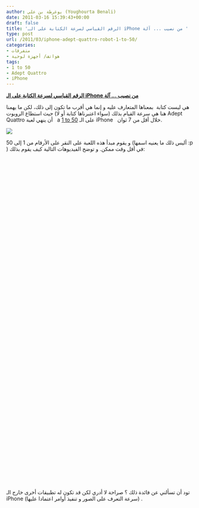 ```yaml
---
author: يوغرطة بن علي (Youghourta Benali)
date: 2011-03-16 15:39:43+00:00
draft: false
title: 'الرقم القياسي لسرعة الكتابة على الـ iPhone من نصيب ... آلة '
type: post
url: /2011/03/iphone-adept-quattro-robot-1-to-50/
categories:
- متفرقات
- هواتف/ أجهزة لوحية
tags:
- 1 to 50
- Adept Quattro
- iPhone
---
```


**[الرقم القياسي لسرعة الكتابة على الـ iPhone من نصيب ... آلة](https://www.it-scoop.com/2011/03/iphone-adept-quattro-robot-1-to-50)**


هي ليست كتابة  بمعناها المتعارف عليه و إنما هي أقرب ما تكون إلى ذلك، لكن ما يهمنا هنا هي سرعة القيام بذلك (سواء اعتبرناها كتابة أو لا) حيث استطاع الروبوت Adept Quattro أن ينهي لعبة   a [1 to 50](http://itunes.apple.com/app/1to50/id390866379?mt=8) على الـ iPhone   خلال أقل من 7 ثوان.

[![](https://www.it-scoop.com/wp-content/uploads/2011/03/iPhone-1to50.jpg)
](https://www.it-scoop.com/2011/03/iphone-adept-quattro-robot-1-to-50)

و يقوم مبدأ هذه اللعبة على النقر على الأرقام من 1 إلى 50 (أليس ذلك ما يعنيه اسمها :p ) في أقل وقت ممكن. و توضح الفيديوهات التالية كيف يقوم بذلك:




<object width="560" height="349"><embed src="http://www.youtube.com/v/kGSLwy9ptgk?fs=1&hl=fr_FR&rel=0" allowscriptaccess="always" height="349" width="560" allowfullscreen="true" type="application/x-shockwave-flash"></embed></object>


<!-- more -->




<object width="640" height="510"><embed src="http://www.youtube.com/v/SmqDHPhaO2s?fs=1&hl=fr_FR&rel=0" allowscriptaccess="always" height="510" width="640" allowfullscreen="true" type="application/x-shockwave-flash"></embed></object>


تود أن تسألني عن فائدة ذلك ؟ صراحة لا أدري لكن قد تكون له تطبيقات أخرى خارج الـ iPhone (سرعة التعرف على الصور و تنفيذ أوامر اعتمادا عليها) .


